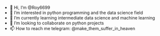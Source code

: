 - 👋 Hi, I’m @Roy6699
- 👀 I’m interested in python programming and the data science field
- 🌱 I’m currently learning intermediate data science and machine learning
- 💞️ I’m looking to collaborate on python projects
- 📫 How to reach me telegram: @make_them_suffer_in_heaven

<!---
Roy6699/Roy6699 is a ✨ special ✨ repository because its `README.md` (this file) appears on your GitHub profile.
You can click the Preview link to take a look at your changes.
--->
